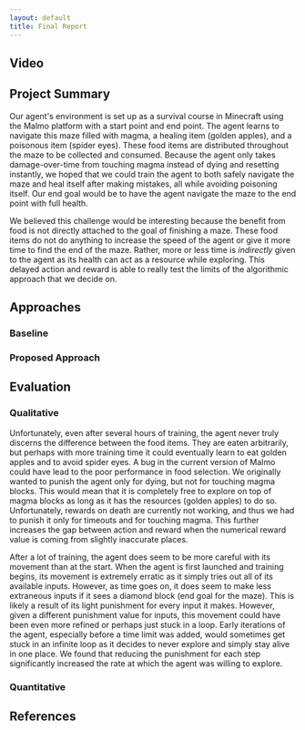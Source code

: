 ```yaml
---
layout: default
title: Final Report
---
```


## Video

## Project Summary

Our agent's environment is set up as a survival course in Minecraft using the Malmo platform with a start point and end point. The agent learns to navigate this maze filled with magma, a healing item (golden apples), and a poisonous item (spider eyes). These food items are distributed throughout the maze to be collected and consumed. Because the agent only takes damage-over-time from touching magma instead of dying and resetting instantly, we hoped that we could train the agent to both safely navigate the maze and heal itself after making mistakes, all while avoiding poisoning itself. Our end goal would be to have the agent navigate the maze to the end point with full health.

We believed this challenge would be interesting because the benefit from food is not directly attached to the goal of finishing a maze. These food items do not do anything to increase the speed of the agent or give it more time to find the end of the maze. Rather, more or less time is _indirectly_ given to the agent as its health can act as a resource while exploring. This delayed action and reward is able to really test the limits of the algorithmic approach that we decide on.

## Approaches

### Baseline

### Proposed Approach

## Evaluation

### Qualitative

Unfortunately, even after several hours of training, the agent never truly discerns the difference between the food items. They are eaten arbitrarily, but perhaps with more training time it could eventually learn to eat golden apples and to avoid spider eyes. A bug in the current version of Malmo could have lead to the poor performance in food selection. We originally wanted to punish the agent only for dying, but not for touching magma blocks. This would mean that it is completely free to explore on top of magma blocks as long as it has the resources (golden apples) to do so. Unfortunately, rewards on death are currently not working, and thus we had to punish it only for timeouts and for touching magma. This further increases the gap between action and reward when the numerical reward value is coming from slightly inaccurate places.

After a lot of training, the agent does seem to be more careful with its movement than at the start. When the agent is first launched and training begins, its movement is extremely erratic as it simply tries out all of its available inputs. However, as time goes on, it does seem to make less extraneous inputs if it sees a diamond block (end goal for the maze). This is likely a result of its light punishment for every input it makes. However, given a different punishment value for inputs, this movement could have been even more refined or perhaps just stuck in a loop. Early iterations of the agent, especially before a time limit was added, would sometimes get stuck in an infinite loop as it decides to never explore and simply stay alive in one place. We found that reducing the punishment for each step significantly increased the rate at which the agent was willing to explore.

### Quantitative

## References
